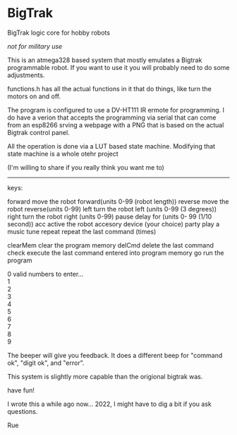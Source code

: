 # BigTrak
BigTrak logic core for hobby robots

*not for military use*

This is an atmega328 based system that mostly emulates a Bigtrak programmable robot.
If you want to use it you will probably need to do some adjustments.

functions.h has all the actual functions in it that do things, like turn the motors on and off.

The program is configured to use a DV-HT111 IR ermote for programming.
I do have a verion that accepts the programming via serial that can come from an esp8266 srving a
webpage with a PNG that is based on the actual Bigtrak control panel.

All the operation is done via a LUT based state machine. Modifying that state machine is a whole otehr project

(I'm willing to share if you really think you want me to)

----


keys:

forward     move the robot forward(units 0-99 (robot length))
reverse     move the robot reverse(units 0-99)
left        turn the robot left (units 0-99 (3 degrees))
right       turn the robot right (units 0-99)
pause       delay for (units 0- 99 (1/10 second))
acc         active the robot accesory device (your choice)
party       play a music tune
repeat      repeat the last command (times)

clearMem    clear the program memory
delCmd      delete the last command
check       execute the last command entered into program memory
go          run the program

0           valid numbers to enter...        
1        
2        
3        
4        
5        
6        
7        
8        
9        
         

The beeper will give you feedback. It does a different beep for "command ok", "digit ok", and "error".

This system is slightly more capable than the origional bigtrak was.

have fun!

I wrote this a while ago now... 2022, I might have to dig a bit if you ask questions.


Rue 

